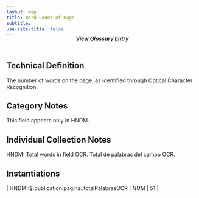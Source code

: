 ```yaml
---
layout: map
title: Word Count of Page
subtitle:  
use-site-title: false
---
```


<h4 style="text-align:center;font-style:italic;margin-top:-20px;margin-bottom:50px;"><a href="../../glossary/word-count-of-page">View Glossary Entry</a></h4>

## Technical Definition

The number of words on the page, as identified through Optical Character
Recognition.

## Category Notes

This field appears only in HNDM.

## Individual Collection Notes

HNDM: Total words in field OCR. Total de palabras del campo OCR.

## Instantiations

| HNDM::$.publication.pagina.:totalPalabrasOCR | NUM | 51 |

